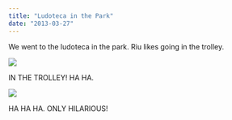 ```yaml
---
title: "Ludoteca in the Park"
date: "2013-03-27"
---
```


We went to the ludoteca in the park. Riu likes going in the trolley.

![](images/tumblr_inline_mkalb7AISr1qz4rgp.jpg)

IN THE TROLLEY! HA HA.

![](images/tumblr_inline_mkalduYH1U1qz4rgp.jpg)

HA HA HA. ONLY HILARIOUS!
